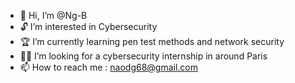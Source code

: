 - 👋 Hi, I’m @Ng-B
- 🔓  I’m interested in Cybersecurity
- 🏆 I’m currently learning pen test methods and  network security
- 👨‍💻 I’m looking for a cybersecurity internship in around Paris 
- 📫 How to reach me : naodg68@gmail.com

<!---
Ng-B/Ng-B is a ✨ special ✨ repository because its `README.md` (this file) appears on your GitHub profile.
You can click the Preview link to take a look at your changes.
--->
